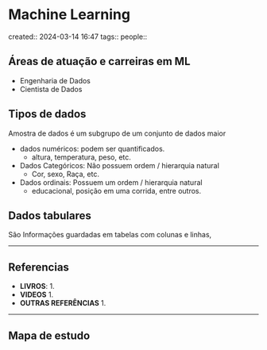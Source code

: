 # Machine Learning
created:: 2024-03-14 16:47
tags::
people::

## Áreas de atuação e carreiras em ML
- Engenharia de Dados
- Cientista de Dados
## Tipos de dados
Amostra  de dados é um subgrupo de um conjunto de dados maior

- dados numéricos: podem ser quantificados.
	- altura, temperatura, peso, etc.
- Dados Categóricos: Não possuem ordem / hierarquia natural
	- Cor, sexo, Raça, etc.
- Dados ordinais: Possuem um ordem / hierarquia natural
	- educacional, posição em uma corrida, entre outros.
## Dados tabulares
São Informações guardadas em tabelas com colunas e linhas, 

---
## Referencias
- **LIVROS**:
	1. 
- **VIDEOS**
	1. 
- **OUTRAS REFERÊNCIAS**
	1.
---
## Mapa de estudo
